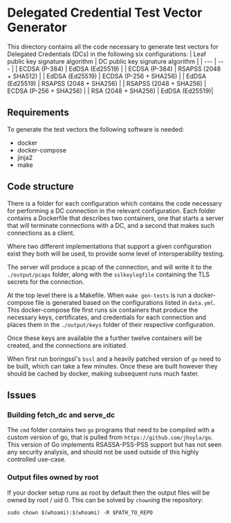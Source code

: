 # Delegated Credential Test Vector Generator

This directory contains all the code necessary to generate test vectors for Delegated Credentials (DCs) in the following six configurations:
| Leaf public key signature algorithm | DC public key signature algorithm |
| --- | --- |
| ECDSA (P-384) | EdDSA (Ed25519) |
| ECDSA (P-384) | RSAPSS (2048 + SHA512) |
| EdDSA (Ed25519) | ECDSA (P-256 + SHA256) |
| EdDSA (Ed25519) | RSAPSS (2048 + SHA256) |
| RSAPSS (2048 + SHA256) | ECDSA (P-256 + SHA256) |
| RSA (2048 + SHA256) | EdDSA (Ed25519)|

## Requirements

To generate the test vectors the following software is needed:
- docker
- docker-compose
- jinja2
- make

## Code structure

There is a folder for each configuration which contains the code necessary for performing a DC connection in the relevant configuration.
Each folder contains a Dockerfile that describes two containers, one that starts a server that will terminate connections with a DC, and a second that makes such connections as a client.

Where two different implementations that support a given configuration exist they both will be used, to provide some level of interoperability testing.

The server will produce a pcap of the connection, and will write it to the `./output/pcaps` folder, along with the `sslkeylogfile` containing the TLS secrets for the connection.

At the top level there is a Makefile.
When `make gen-tests` is run a docker-compose file is generated based on the configurations listed in `data.yml`.
This docker-compose file first runs six containers that produce the necessary keys, certificates, and credentials for each connection and places them in the `./output/keys` folder of their respective configuration.

Once these keys are available the a further twelve containers will be created, and the connections are initiated.

When first run boringssl's `bssl` and a heavily patched version of `go` need to be built, which can take a few minutes. Once these are built however they should be cached by docker, making subsequent runs much faster.


## Issues

### Building fetch_dc and serve_dc

The `cmd` folder contains two `go` programs that need to be compiled with a custom version of go, that is pulled from `https://github.com/jhoyla/go`. 
This version of Go implements RSASSA-PSS-PSS support but has not seen any security analysis, and should not be used outside of this highly controlled use-case.

### Output files owned by root

If your docker setup runs as root by default then the output files will be owned by root / uid 0. This can be solved by `chown`ing the repository:
```
sudo chown $(whoami):$(whoami) -R $PATH_TO_REPO
``` 